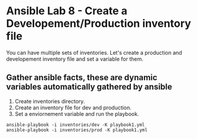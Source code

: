 # Ansible Lab 8 - Create a Developement/Production inventory file

You can have multiple sets of inventories. Let's create a production and developement inventory file and set a variable for them.

## Gather ansible facts, these are dynamic variables automatically gathered by ansible
1. Create inventories directory.
2. Create an inventory file for dev and production.
3. Set a enviornement variable and run the playbook.


``` shell
ansible-playbook -i inventories/dev -K playbook1.yml
ansible-playbook -i inventories/prod -K playbook1.yml
```
